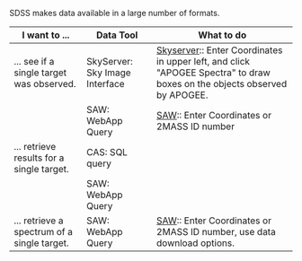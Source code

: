 SDSS makes data available in a large number of formats.


| I want to ... | Data Tool | What to do |
|---------------|----------------|-------|
|... see if a single target was observed. | SkyServer: Sky Image Interface | [Skyserver](http://skyserver.sdss.org/dr16/en/tools/chart/navi.aspx)::  Enter Coordinates in upper left, and click "APOGEE Spectra" to draw boxes on the objects observed by APOGEE. |
|                                   | SAW: WebApp Query | [SAW](https://dr16.sdss.org/infrared/spectrum/search):: Enter Coordinates or 2MASS ID number  | 
| ... retrieve results for a single target. | CAS: SQL query |  |
|                                           | SAW: WebApp Query | | 
| ... retrieve a spectrum of a single target. | SAW: WebApp Query |  [SAW](https://dr16.sdss.org/infrared/spectrum/search):: Enter Coordinates or 2MASS ID number, use data download options. |
